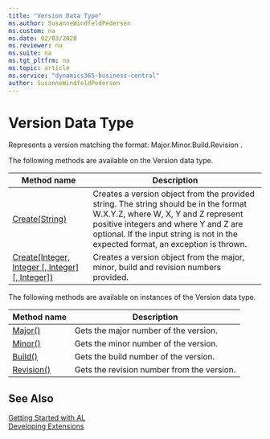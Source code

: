 ```yaml
---
title: "Version Data Type"
ms.author: SusanneWindfeldPedersen
ms.custom: na
ms.date: 02/03/2020
ms.reviewer: na
ms.suite: na
ms.tgt_pltfrm: na
ms.topic: article
ms.service: "dynamics365-business-central"
author: SusanneWindfeldPedersen
---
```

[//]: # (START>DO_NOT_EDIT)
[//]: # (IMPORTANT:Do not edit any of the content between here and the END>DO_NOT_EDIT.)
[//]: # (Any modifications should be made in the .xml files in the ModernDev repo.)
# Version Data Type
Represents a version matching the format: Major.Minor.Build.Revision .


The following methods are available on the Version data type.


|Method name|Description|
|-----------|-----------|
|[Create(String)](version-create-string-method.md)|Creates a version object from the provided string. The string should be in the format W.X.Y.Z, where W, X, Y and Z represent positive integers and where Y and Z are optional. If the input string is not in the expected format, an exception is thrown.|
|[Create(Integer, Integer [, Integer] [, Integer])](version-create-integer-integer-integer-integer-method.md)|Creates a version object from the major, minor, build and revision numbers provided.|

The following methods are available on instances of the Version data type.

|Method name|Description|
|-----------|-----------|
|[Major()](version-major-method.md)|Gets the major number of the version.|
|[Minor()](version-minor-method.md)|Gets the minor number of the version.|
|[Build()](version-build-method.md)|Gets the build number of the version.|
|[Revision()](version-revision-method.md)|Gets the revision number from the version.|

[//]: # (IMPORTANT: END>DO_NOT_EDIT)
## See Also  
[Getting Started with AL](../../devenv-get-started.md)  
[Developing Extensions](../../devenv-dev-overview.md)  